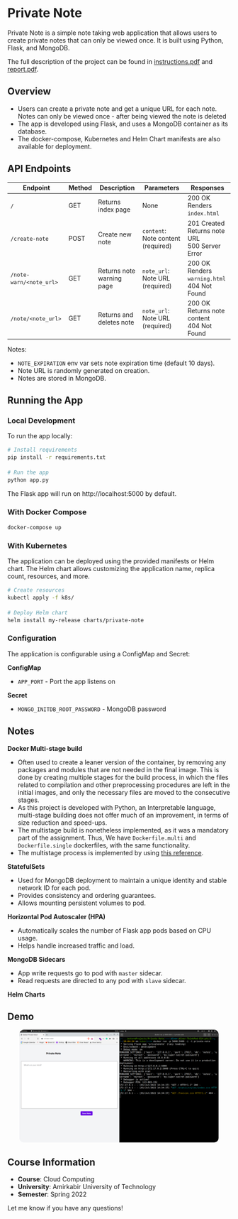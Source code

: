 # Private Note

Private Note is a simple note taking web application that allows users to create private notes that can only be viewed
once. It is built using Python, Flask, and MongoDB.

The full description of the project can be found in [instructions.pdf](docs/instructions.pdf)
and [report.pdf](docs/report.pdf).

## Overview

- Users can create a private note and get a unique URL for each note. Notes can only be viewed once - after being viewed the note is deleted
- The app is developed using Flask, and uses a MongoDB container as its database.
- The docker-compose, Kubernetes and Helm Chart manifests are also available for deployment.

## API Endpoints

| Endpoint                | Method | Description               | Parameters                         | Responses                                               |
|-------------------------|--------|---------------------------|------------------------------------|---------------------------------------------------------|
| `/`                     | GET    | Returns index page        | None                               | 200 OK <br> Renders `index.html`                        |
| `/create-note`          | POST   | Create new note           | `content`: Note content (required) | 201 Created <br> Returns note URL <br> 500 Server Error |  
| `/note-warn/<note_url>` | GET    | Returns note warning page | `note_url`: Note URL (required)    | 200 OK <br> Renders `warning.html` <br> 404 Not Found   |
| `/note/<note_url>`      | GET    | Returns and deletes note  | `note_url`: Note URL (required)    | 200 OK <br> Returns note content <br> 404 Not Found     |

Notes:

- `NOTE_EXPIRATION` env var sets note expiration time (default 10 days).
- Note URL is randomly generated on creation.
- Notes are stored in MongoDB.

## Running the App

### Local Development

To run the app locally:

```bash
# Install requirements
pip install -r requirements.txt

# Run the app
python app.py
```

The Flask app will run on http://localhost:5000 by default.

### With Docker Compose

```bash
docker-compose up
```

### With Kubernetes

The application can be deployed using the provided manifests or Helm chart. The Helm chart allows customizing the
application name, replica count, resources, and more.

```bash
# Create resources 
kubectl apply -f k8s/

# Deploy Helm chart 
helm install my-release charts/private-note
```

### Configuration

The application is configurable using a ConfigMap and Secret:

**ConfigMap**

- `APP_PORT` - Port the app listens on

**Secret**

- `MONGO_INITDB_ROOT_PASSWORD` - MongoDB password

## Notes

**Docker Multi-stage build**
- Often used to create a leaner version of the container, by removing any packages and modules that are not needed in the final image. This is done by creating multiple stages for the build process, in which the files related to compilation and other preprocessing procedures are left in the initial images, and only the necessary files are moved to the consecutive stages.
- As this project is developed with Python, an Interpretable language, multi-stage building does not offer much of an improvement, in terms of size reduction and speed-ups.
- The multistage build is nonetheless implemented, as it was a mandatory part of the assignment. Thus, We have `Dockerfile.multi` and `Dockerfile.single` dockerfiles, with the same functionality.
- The multistage process is implemented by using [this reference](https://pythonspeed.com/articles/multi-stage-docker-python/).

**StatefulSets**

- Used for MongoDB deployment to maintain a unique identity and stable network ID for each pod.
- Provides consistency and ordering guarantees.
- Allows mounting persistent volumes to pod.

**Horizontal Pod Autoscaler (HPA)** 

- Automatically scales the number of Flask app pods based on CPU usage. 
- Helps handle increased traffic and load.

**MongoDB Sidecars**

- App write requests go to pod with `master` sidecar.
- Read requests are directed to any pod with `slave` sidecar. 

**Helm Charts**

## Demo

<div style="text-align:center;">
  <img src="docs/demo.png" alt="Sample Image" width="450" style="border-radius: 10px;">
</div>


## Course Information

- **Course**: Cloud Computing
- **University**: Amirkabir University of Technology
- **Semester**: Spring 2022

Let me know if you have any questions!
